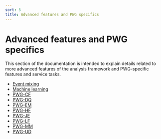 ```yaml
---
sort: 5
title: Advanced features and PWG specifics
---
```


# Advanced features and PWG specifics

This section of the documentation is intended to explain details related to more
advanced features of the analysis framework and PWG-specific features and service 
tasks. 

- [Event mixing]({{site.baseurl}}/docs/05-advanced-specifics/eventMixing.html)
- [Machine learning]({{site.baseurl}}/docs/05-advanced-specifics/machineLearning.html)
- [PWG-CF]({{site.baseurl}}/docs/05-advanced-specifics/PWGCF.html)
- [PWG-DQ]({{site.baseurl}}/docs/05-advanced-specifics/PWGDQ.html)
- [PWG-EM]({{site.baseurl}}/docs/05-advanced-specifics/PWGEM.html)
- [PWG-HF]({{site.baseurl}}/docs/05-advanced-specifics/PWGHF.html)
- [PWG-JE]({{site.baseurl}}/docs/05-advanced-specifics/PWGJE.html)
- [PWG-LF]({{site.baseurl}}/docs/05-advanced-specifics/PWGLF.html)
- [PWG-MM]({{site.baseurl}}/docs/05-advanced-specifics/PWGMM.html)
- [PWG-UD]({{site.baseurl}}/docs/05-advanced-specifics/PWGUD.html)



